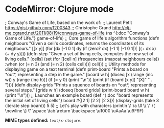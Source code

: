 CodeMirror: Clojure mode
========================

; Conway's Game of Life, based on the work of: ;; Laurent Petit https://gist.github.com/1200343 ;; Christophe Grand http://clj-me.cgrand.net/2011/08/19/conways-game-of-life (ns ^{:doc "Conway's Game of Life."} game-of-life) ;; Core game of life's algorithm functions (defn neighbours "Given a cell's coordinates, returns the coordinates of its neighbours." \[\[x y\]\] (for \[dx \[-1 0 1\] dy (if (zero? dx) \[-1 1\] \[-1 0 1\])\] \[(+ dx x) (+ dy y)\])) (defn step "Given a set of living cells, computes the new set of living cells." \[cells\] (set (for \[\[cell n\] (frequencies (mapcat neighbours cells)) :when (or (= n 3) (and (= n 2) (cells cell)))\] cell))) ;; Utility methods for displaying game on a text terminal (defn print-board "Prints a board on \*out\*, representing a step in the game." \[board w h\] (doseq \[x (range (inc w)) y (range (inc h))\] (if (= y 0) (print "\\n")) (print (if (board \[x y\]) "\[X\]" " . ")))) (defn display-grids "Prints a squence of boards on \*out\*, representing several steps." \[grids w h\] (doseq \[board grids\] (print-board board w h) (print "\\n"))) ;; Launches an example board (def ^{:doc "board represents the initial set of living cells"} board \#{\[2 1\] \[2 2\] \[2 3\]}) (display-grids (take 3 (iterate step board)) 5 5) ;; Let's play with characters (println \\1 \\a \\\# \\\\ \\" \\( \\newline \\} \\" \\space \\tab \\return \\backspace \\u1000 \\uAaAa \\u9F9F)

**MIME types defined:** `text/x-clojure`.
